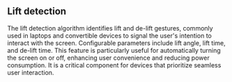 ## Lift detection
The lift detection algorithm identifies lift and de-lift gestures, commonly used in laptops and convertible devices to signal the user's intention to interact with the screen. Configurable parameters include lift angle, lift time, and de-lift time.
This feature is particularly useful for automatically turning the screen on or off, enhancing user convenience and reducing power consumption. It is a critical component for devices that prioritize seamless user interaction.
